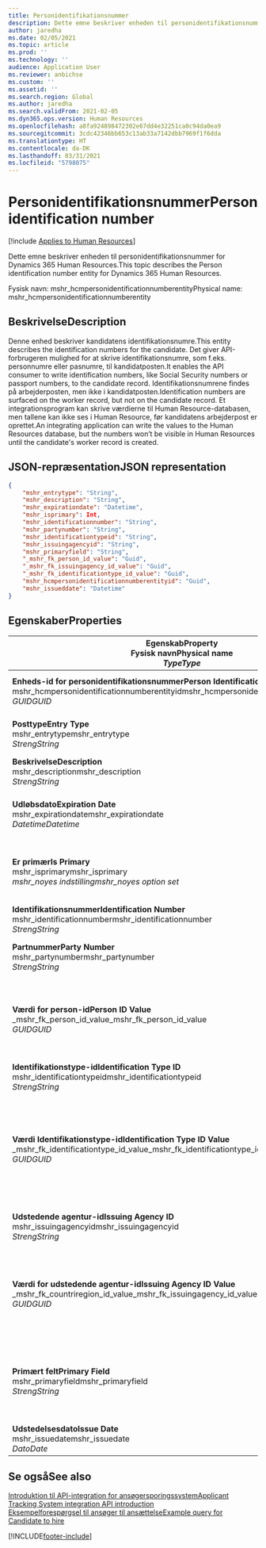 ```yaml
---
title: Personidentifikationsnummer
description: Dette emne beskriver enheden til personidentifikationsnummer for Dynamics 365 Human Resources.
author: jaredha
ms.date: 02/05/2021
ms.topic: article
ms.prod: ''
ms.technology: ''
audience: Application User
ms.reviewer: anbichse
ms.custom: ''
ms.assetid: ''
ms.search.region: Global
ms.author: jaredha
ms.search.validFrom: 2021-02-05
ms.dyn365.ops.version: Human Resources
ms.openlocfilehash: a8fa924898472302e67dd4e32251ca0c94da0ea9
ms.sourcegitcommit: 3cdc42346bb653c13ab33a7142dbb7969f1f6dda
ms.translationtype: HT
ms.contentlocale: da-DK
ms.lasthandoff: 03/31/2021
ms.locfileid: "5798075"
---
```

# <a name="person-identification-number"></a><span data-ttu-id="79861-103">Personidentifikationsnummer</span><span class="sxs-lookup"><span data-stu-id="79861-103">Person identification number</span></span>

[!include [Applies to Human Resources](../includes/applies-to-hr.md)]

<span data-ttu-id="79861-104">Dette emne beskriver enheden til personidentifikationsnummer for Dynamics 365 Human Resources.</span><span class="sxs-lookup"><span data-stu-id="79861-104">This topic describes the Person identification number entity for Dynamics 365 Human Resources.</span></span>

<span data-ttu-id="79861-105">Fysisk navn: mshr_hcmpersonidentificationnumberentity</span><span class="sxs-lookup"><span data-stu-id="79861-105">Physical name: mshr_hcmpersonidentificationnumberentity</span></span>

## <a name="description"></a><span data-ttu-id="79861-106">Beskrivelse</span><span class="sxs-lookup"><span data-stu-id="79861-106">Description</span></span>

<span data-ttu-id="79861-107">Denne enhed beskriver kandidatens identifikationsnumre.</span><span class="sxs-lookup"><span data-stu-id="79861-107">This entity describes the identification numbers for the candidate.</span></span> <span data-ttu-id="79861-108">Det giver API-forbrugeren mulighed for at skrive identifikationsnumre, som f.eks. personnumre eller pasnumre, til kandidatposten.</span><span class="sxs-lookup"><span data-stu-id="79861-108">It enables the API consumer to write identification numbers, like Social Security numbers or passport numbers, to the candidate record.</span></span> <span data-ttu-id="79861-109">Identifikationsnumrene findes på arbejderposten, men ikke i kandidatposten.</span><span class="sxs-lookup"><span data-stu-id="79861-109">Identification numbers are surfaced on the worker record, but not on the candidate record.</span></span> <span data-ttu-id="79861-110">Et integrationsprogram kan skrive værdierne til Human Resource-databasen, men tallene kan ikke ses i Human Resource, før kandidatens arbejderpost er oprettet.</span><span class="sxs-lookup"><span data-stu-id="79861-110">An integrating application can write the values to the Human Resources database, but the numbers won’t be visible in Human Resources until the candidate's worker record is created.</span></span>

## <a name="json-representation"></a><span data-ttu-id="79861-111">JSON-repræsentation</span><span class="sxs-lookup"><span data-stu-id="79861-111">JSON representation</span></span>

```json
{
    "mshr_entrytype": "String",
    "mshr_description": "String",
    "mshr_expirationdate": "Datetime",
    "mshr_isprimary": Int,
    "mshr_identificationnumber": "String",
    "mshr_partynumber": "String",
    "mshr_identificationtypeid": "String",
    "mshr_issuingagencyid": "String",
    "mshr_primaryfield": "String",
    "_mshr_fk_person_id_value": "Guid",
    "_mshr_fk_issuingagency_id_value": "Guid",
    "_mshr_fk_identificationtype_id_value": "Guid",
    "mshr_hcmpersonidentificationnumberentityid": "Guid",
    "mshr_issueddate": "Datetime"
}
```

## <a name="properties"></a><span data-ttu-id="79861-112">Egenskaber</span><span class="sxs-lookup"><span data-stu-id="79861-112">Properties</span></span>

| <span data-ttu-id="79861-113">Egenskab</span><span class="sxs-lookup"><span data-stu-id="79861-113">Property</span></span><br><span data-ttu-id="79861-114">**Fysisk navn**</span><span class="sxs-lookup"><span data-stu-id="79861-114">**Physical name**</span></span><br><span data-ttu-id="79861-115">**_Type_**</span><span class="sxs-lookup"><span data-stu-id="79861-115">**_Type_**</span></span> | <span data-ttu-id="79861-116">Anvendelse</span><span class="sxs-lookup"><span data-stu-id="79861-116">Use</span></span> | <span data-ttu-id="79861-117">Beskrivelse</span><span class="sxs-lookup"><span data-stu-id="79861-117">Description</span></span> |
| --- | --- | --- |
| <span data-ttu-id="79861-118">**Enheds-id for personidentifikationsnummer**</span><span class="sxs-lookup"><span data-stu-id="79861-118">**Person Identification Number Entity ID**</span></span><br><span data-ttu-id="79861-119">mshr_hcmpersonidentificationnumberentityid</span><span class="sxs-lookup"><span data-stu-id="79861-119">mshr_hcmpersonidentificationnumberentityid</span></span><br><span data-ttu-id="79861-120">*GUID*</span><span class="sxs-lookup"><span data-stu-id="79861-120">*GUID*</span></span> | <span data-ttu-id="79861-121">Skrivebeskyttet</span><span class="sxs-lookup"><span data-stu-id="79861-121">Read-only</span></span><br><span data-ttu-id="79861-122">Påkrævet</span><span class="sxs-lookup"><span data-stu-id="79861-122">Required</span></span><br><span data-ttu-id="79861-123">Systemgenereret</span><span class="sxs-lookup"><span data-stu-id="79861-123">System-generated</span></span> | <span data-ttu-id="79861-124">Entydigt primært id for personidentifikationsnummerpost.</span><span class="sxs-lookup"><span data-stu-id="79861-124">Unique primary identifier for the person identification number record.</span></span> |
| <span data-ttu-id="79861-125">**Posttype**</span><span class="sxs-lookup"><span data-stu-id="79861-125">**Entry Type**</span></span><br><span data-ttu-id="79861-126">mshr_entrytype</span><span class="sxs-lookup"><span data-stu-id="79861-126">mshr_entrytype</span></span><br><span data-ttu-id="79861-127">*Streng*</span><span class="sxs-lookup"><span data-stu-id="79861-127">*String*</span></span> | <span data-ttu-id="79861-128">Læse/skrive</span><span class="sxs-lookup"><span data-stu-id="79861-128">Read-write</span></span><br><span data-ttu-id="79861-129">Valgfri</span><span class="sxs-lookup"><span data-stu-id="79861-129">Optional</span></span> | <span data-ttu-id="79861-130">Fri værdi, der skal referere til posttypen for identifikationsnummeret.</span><span class="sxs-lookup"><span data-stu-id="79861-130">Free value to reference the type of entry for the identification number.</span></span> |
| <span data-ttu-id="79861-131">**Beskrivelse**</span><span class="sxs-lookup"><span data-stu-id="79861-131">**Description**</span></span><br><span data-ttu-id="79861-132">mshr_description</span><span class="sxs-lookup"><span data-stu-id="79861-132">mshr_description</span></span><br><span data-ttu-id="79861-133">*Streng*</span><span class="sxs-lookup"><span data-stu-id="79861-133">*String*</span></span> | <span data-ttu-id="79861-134">Læse/skrive</span><span class="sxs-lookup"><span data-stu-id="79861-134">Read-write</span></span><br><span data-ttu-id="79861-135">Valgfri</span><span class="sxs-lookup"><span data-stu-id="79861-135">Optional</span></span> | <span data-ttu-id="79861-136">Beskrivelsen af identifikationsnummeret.</span><span class="sxs-lookup"><span data-stu-id="79861-136">The description of the identification number.</span></span> |
| <span data-ttu-id="79861-137">**Udløbsdato**</span><span class="sxs-lookup"><span data-stu-id="79861-137">**Expiration Date**</span></span><br><span data-ttu-id="79861-138">mshr_expirationdate</span><span class="sxs-lookup"><span data-stu-id="79861-138">mshr_expirationdate</span></span><br><span data-ttu-id="79861-139">*Datetime*</span><span class="sxs-lookup"><span data-stu-id="79861-139">*Datetime*</span></span> | <span data-ttu-id="79861-140">Læse/skrive</span><span class="sxs-lookup"><span data-stu-id="79861-140">Read-write</span></span><br><span data-ttu-id="79861-141">Valgfri</span><span class="sxs-lookup"><span data-stu-id="79861-141">Optional</span></span> | <span data-ttu-id="79861-142">Den dato, hvor identifikationsnummeret eller det tilknyttede dokument udløber.</span><span class="sxs-lookup"><span data-stu-id="79861-142">The date on which the identification number or associated document expires.</span></span> |
| <span data-ttu-id="79861-143">**Er primær**</span><span class="sxs-lookup"><span data-stu-id="79861-143">**Is Primary**</span></span><br><span data-ttu-id="79861-144">mshr_isprimary</span><span class="sxs-lookup"><span data-stu-id="79861-144">mshr_isprimary</span></span><br><span data-ttu-id="79861-145">*mshr_noyes indstilling*</span><span class="sxs-lookup"><span data-stu-id="79861-145">*mshr_noyes option set*</span></span> | <span data-ttu-id="79861-146">Læse/skrive</span><span class="sxs-lookup"><span data-stu-id="79861-146">Read-write</span></span><br><span data-ttu-id="79861-147">Valgfri</span><span class="sxs-lookup"><span data-stu-id="79861-147">Optional</span></span> | <span data-ttu-id="79861-148">Definerer, om identifikationsnummeret er den primære post for personen for denne identifikationstype.</span><span class="sxs-lookup"><span data-stu-id="79861-148">Defines whether the identification number is the primary record for the person for this identification type.</span></span> |
| <span data-ttu-id="79861-149">**Identifikationsnummer**</span><span class="sxs-lookup"><span data-stu-id="79861-149">**Identification Number**</span></span><br><span data-ttu-id="79861-150">mshr_identificationnumber</span><span class="sxs-lookup"><span data-stu-id="79861-150">mshr_identificationnumber</span></span><br><span data-ttu-id="79861-151">*Streng*</span><span class="sxs-lookup"><span data-stu-id="79861-151">*String*</span></span> | <span data-ttu-id="79861-152">Læse/skrive</span><span class="sxs-lookup"><span data-stu-id="79861-152">Read-write</span></span><br><span data-ttu-id="79861-153">Påkrævet</span><span class="sxs-lookup"><span data-stu-id="79861-153">Required</span></span> | <span data-ttu-id="79861-154">Identifikationsnummeret.</span><span class="sxs-lookup"><span data-stu-id="79861-154">The identification number.</span></span> |
| <span data-ttu-id="79861-155">**Partnummer**</span><span class="sxs-lookup"><span data-stu-id="79861-155">**Party Number**</span></span><br><span data-ttu-id="79861-156">mshr_partynumber</span><span class="sxs-lookup"><span data-stu-id="79861-156">mshr_partynumber</span></span><br><span data-ttu-id="79861-157">*Streng*</span><span class="sxs-lookup"><span data-stu-id="79861-157">*String*</span></span> | <span data-ttu-id="79861-158">Læse/skrive</span><span class="sxs-lookup"><span data-stu-id="79861-158">Read-write</span></span><br><span data-ttu-id="79861-159">Påkrævet</span><span class="sxs-lookup"><span data-stu-id="79861-159">Required</span></span> | <span data-ttu-id="79861-160">Id for part (person), der ejer identifikationsnummer.</span><span class="sxs-lookup"><span data-stu-id="79861-160">The identifier of the party (person) owning the identification number.</span></span> |
| <span data-ttu-id="79861-161">**Værdi for person-id**</span><span class="sxs-lookup"><span data-stu-id="79861-161">**Person ID Value**</span></span><br><span data-ttu-id="79861-162">_mshr_fk_person_id_value</span><span class="sxs-lookup"><span data-stu-id="79861-162">_mshr_fk_person_id_value</span></span><br><span data-ttu-id="79861-163">*GUID*</span><span class="sxs-lookup"><span data-stu-id="79861-163">*GUID*</span></span> | <span data-ttu-id="79861-164">Skrivebeskyttet</span><span class="sxs-lookup"><span data-stu-id="79861-164">Read-only</span></span><br><span data-ttu-id="79861-165">Påkrævet</span><span class="sxs-lookup"><span data-stu-id="79861-165">Required</span></span><br><span data-ttu-id="79861-166">Fremmed nøgle: mshr_dirpersonentityid af mshr_dirpersonentity-enhed</span><span class="sxs-lookup"><span data-stu-id="79861-166">Foreign key: mshr_dirpersonentityid of mshr_dirpersonentity entity</span></span> | <span data-ttu-id="79861-167">Det entydig id for parten (person).</span><span class="sxs-lookup"><span data-stu-id="79861-167">The unique identifier of the party (person).</span></span> |
| <span data-ttu-id="79861-168">**Identifikationstype-id**</span><span class="sxs-lookup"><span data-stu-id="79861-168">**Identification Type ID**</span></span><br><span data-ttu-id="79861-169">mshr_identificationtypeid</span><span class="sxs-lookup"><span data-stu-id="79861-169">mshr_identificationtypeid</span></span><br><span data-ttu-id="79861-170">*Streng*</span><span class="sxs-lookup"><span data-stu-id="79861-170">*String*</span></span> | <span data-ttu-id="79861-171">Læse/skrive</span><span class="sxs-lookup"><span data-stu-id="79861-171">Read-write</span></span><br><span data-ttu-id="79861-172">Påkrævet</span><span class="sxs-lookup"><span data-stu-id="79861-172">Required</span></span> | <span data-ttu-id="79861-173">Typens identifikationsnummer.</span><span class="sxs-lookup"><span data-stu-id="79861-173">The type of identification number.</span></span> |
| <span data-ttu-id="79861-174">**Værdi Identifikationstype-id**</span><span class="sxs-lookup"><span data-stu-id="79861-174">**Identification Type ID Value**</span></span><br><span data-ttu-id="79861-175">_mshr_fk_identificationtype_id_value</span><span class="sxs-lookup"><span data-stu-id="79861-175">_mshr_fk_identificationtype_id_value</span></span><br><span data-ttu-id="79861-176">*GUID*</span><span class="sxs-lookup"><span data-stu-id="79861-176">*GUID*</span></span> | <span data-ttu-id="79861-177">Skrivebeskyttet</span><span class="sxs-lookup"><span data-stu-id="79861-177">Read-only</span></span><br><span data-ttu-id="79861-178">Påkrævet</span><span class="sxs-lookup"><span data-stu-id="79861-178">Required</span></span><br><span data-ttu-id="79861-179">Fremmed nøgle: mshr_hcmidentificationtypeentityid of mshr_hcmidentificationtypeentity entity</span><span class="sxs-lookup"><span data-stu-id="79861-179">Foreign key: mshr_hcmidentificationtypeentityid of mshr_hcmidentificationtypeentity entity</span></span> | <span data-ttu-id="79861-180">Systemgenereret entydigt id til identifikationstype.</span><span class="sxs-lookup"><span data-stu-id="79861-180">System-generated unique identifier of the identification type.</span></span> |
| <span data-ttu-id="79861-181">**Udstedende agentur-id**</span><span class="sxs-lookup"><span data-stu-id="79861-181">**Issuing Agency ID**</span></span><br><span data-ttu-id="79861-182">mshr_issuingagencyid</span><span class="sxs-lookup"><span data-stu-id="79861-182">mshr_issuingagencyid</span></span><br><span data-ttu-id="79861-183">*Streng*</span><span class="sxs-lookup"><span data-stu-id="79861-183">*String*</span></span> | <span data-ttu-id="79861-184">Læse/skrive</span><span class="sxs-lookup"><span data-stu-id="79861-184">Read-write</span></span><br><span data-ttu-id="79861-185">Valgfri</span><span class="sxs-lookup"><span data-stu-id="79861-185">Optional</span></span> | <span data-ttu-id="79861-186">Den myndighed eller organisation, der har udstedt identifikationsnummeret.</span><span class="sxs-lookup"><span data-stu-id="79861-186">The agency or organization issuing the identification number.</span></span> |
| <span data-ttu-id="79861-187">**Værdi for udstedende agentur-id**</span><span class="sxs-lookup"><span data-stu-id="79861-187">**Issuing Agency ID Value**</span></span><br><span data-ttu-id="79861-188">_mshr_fk_countriregion_id_value</span><span class="sxs-lookup"><span data-stu-id="79861-188">_mshr_fk_issuingagency_id_value</span></span><br><span data-ttu-id="79861-189">*GUID*</span><span class="sxs-lookup"><span data-stu-id="79861-189">*GUID*</span></span> | <span data-ttu-id="79861-190">Skrivebeskyttet</span><span class="sxs-lookup"><span data-stu-id="79861-190">Read-only</span></span><br><span data-ttu-id="79861-191">Valgfri</span><span class="sxs-lookup"><span data-stu-id="79861-191">Optional</span></span><br><span data-ttu-id="79861-192">Fremmed nøgle: mshr_hcmissuingagencyentityid of mshr_hcmissuingagencyentity entity</span><span class="sxs-lookup"><span data-stu-id="79861-192">Foreign key: mshr_hcmissuingagencyentityid of mshr_hcmissuingagencyentity entity</span></span> | <span data-ttu-id="79861-193">Systemgenereret entydigt id til identifikationsnummer for type for udstedende agentur .</span><span class="sxs-lookup"><span data-stu-id="79861-193">System-generated unique identifier of the agency issuing the identification number.</span></span> |
| <span data-ttu-id="79861-194">**Primært felt**</span><span class="sxs-lookup"><span data-stu-id="79861-194">**Primary Field**</span></span><br><span data-ttu-id="79861-195">mshr_primaryfield</span><span class="sxs-lookup"><span data-stu-id="79861-195">mshr_primaryfield</span></span><br><span data-ttu-id="79861-196">*Streng*</span><span class="sxs-lookup"><span data-stu-id="79861-196">*String*</span></span> | <span data-ttu-id="79861-197">Skrivebeskyttet</span><span class="sxs-lookup"><span data-stu-id="79861-197">Read-only</span></span><br><span data-ttu-id="79861-198">Påkrævet</span><span class="sxs-lookup"><span data-stu-id="79861-198">Required</span></span> | <span data-ttu-id="79861-199">Felt, der bruges som id for enhedsposten.</span><span class="sxs-lookup"><span data-stu-id="79861-199">Field to be used as an identifier of the entity record.</span></span> <span data-ttu-id="79861-200">Kombination af partnummer, identifikatoinstype-id og identifikationsnummer.</span><span class="sxs-lookup"><span data-stu-id="79861-200">Combination of party number, identification type ID, and identification number.</span></span> |
| <span data-ttu-id="79861-201">**Udstedelsesdato**</span><span class="sxs-lookup"><span data-stu-id="79861-201">**Issue Date**</span></span><br><span data-ttu-id="79861-202">mshr_issuedate</span><span class="sxs-lookup"><span data-stu-id="79861-202">mshr_issuedate</span></span><br><span data-ttu-id="79861-203">*Dato*</span><span class="sxs-lookup"><span data-stu-id="79861-203">*Date*</span></span> | <span data-ttu-id="79861-204">Læse/skrive</span><span class="sxs-lookup"><span data-stu-id="79861-204">Read-write</span></span><br><span data-ttu-id="79861-205">Valgfri</span><span class="sxs-lookup"><span data-stu-id="79861-205">Optional</span></span> | <span data-ttu-id="79861-206">Den dato, hvor identifikationsnummeret blev udstedt.</span><span class="sxs-lookup"><span data-stu-id="79861-206">The date the identification number was issued.</span></span> |

## <a name="see-also"></a><span data-ttu-id="79861-207">Se også</span><span class="sxs-lookup"><span data-stu-id="79861-207">See also</span></span>

[<span data-ttu-id="79861-208">Introduktion til API-integration for ansøgersporingssystem</span><span class="sxs-lookup"><span data-stu-id="79861-208">Applicant Tracking System integration API introduction</span></span>](hr-admin-integration-ats-api-introduction.md)<br>
[<span data-ttu-id="79861-209">Eksempelforespørgsel til ansøger til ansættelse</span><span class="sxs-lookup"><span data-stu-id="79861-209">Example query for Candidate to hire</span></span>](hr-admin-integration-ats-api-candidate-to-hire-example-query.md)



[!INCLUDE[footer-include](../includes/footer-banner.md)]